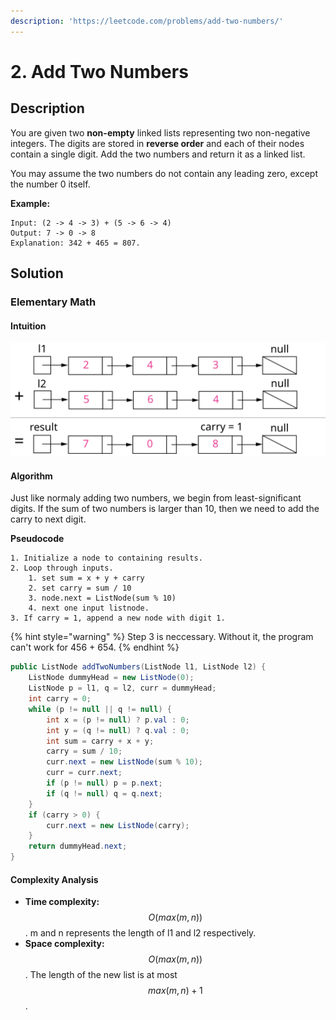 ```yaml
---
description: 'https://leetcode.com/problems/add-two-numbers/'
---
```


# 2. Add Two Numbers

## Description

You are given two **non-empty** linked lists representing two non-negative integers. The digits are stored in **reverse order** and each of their nodes contain a single digit. Add the two numbers and return it as a linked list.

You may assume the two numbers do not contain any leading zero, except the number 0 itself.

**Example:**

```text
Input: (2 -> 4 -> 3) + (5 -> 6 -> 4)
Output: 7 -> 0 -> 8
Explanation: 342 + 465 = 807.
```

## Solution

### Elementary Math

#### Intuition

![Figure 1. Visualization of the addition of two numbers: 342 + 465 = 807342+465=807.](../../.gitbook/assets/2_add_two_numbers.svg)

#### Algorithm

Just like normaly adding two numbers, we begin from least-significant digits. If the sum of two numbers is larger than 10, then we need to add the carry to next digit.

**Pseudocode**
```
1. Initialize a node to containing results.
2. Loop through inputs.
	1. set sum = x + y + carry
	2. set carry = sum / 10
	3. node.next = ListNode(sum % 10)
	4. next one input listnode.
3. If carry = 1, append a new node with digit 1.
```
{% hint style="warning" %}
Step 3 is neccessary. Without it, the program can't work for 456 + 654.
{% endhint %}
```java
public ListNode addTwoNumbers(ListNode l1, ListNode l2) {
    ListNode dummyHead = new ListNode(0);
    ListNode p = l1, q = l2, curr = dummyHead;
    int carry = 0;
    while (p != null || q != null) {
        int x = (p != null) ? p.val : 0;
        int y = (q != null) ? q.val : 0;
        int sum = carry + x + y;
        carry = sum / 10;
        curr.next = new ListNode(sum % 10);
        curr = curr.next;
        if (p != null) p = p.next;
        if (q != null) q = q.next;
    }
    if (carry > 0) {
        curr.next = new ListNode(carry);
    }
    return dummyHead.next;
}
```

#### Complexity Analysis
- **Time complexity:** $$O(max(m,n))$$. m and n represents the length of l1 and l2 respectively.
- **Space complexity:** $$O(max(m,n))$$. The length of the new list is at most $$max(m,n)+1$$.
